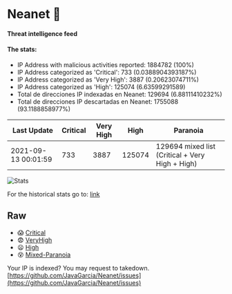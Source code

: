 # Neanet :hocho:
#### Threat intelligence feed
#### The stats:

- IP Address with malicious activities reported: 1884782 (100%)
- IP Address categorized as 'Critical':  733 (0.0388904393187%)
- IP Address categorized as 'Very High':  3887 (0.20623074711%)
- IP Address categorized as 'High':  125074 (6.63599291589)
- Total de direcciones IP indexadas en Neanet:  129694 (6.88111410232%)
- Total de direcciones IP descartadas en Neanet:  1755088 (93.1188858977%)

| Last Update | Critical | Very High | High | Paranoia |
| --- | --- | --- | --- | --- |
| 2021-09-13 00:01:59 | 733 | 3887 | 125074 | 129694 mixed list (Critical + Very High + High)|

![Stats](https://docs.google.com/spreadsheets/d/e/2PACX-1vSnaNMIXVabIpDJjufMlzH7poXnshF3mgd8Is1g9ytUEzVsP5my4Trn8f-xkoLLQ38xpL3HtmUexLo6/pubchart?oid=501124687&format=image)

For the historical stats go to: [link](/stats.csv)
## Raw
- :scream: [Critical](https://raw.githubusercontent.com/JavaGarcia/Neanet/master/blacklists/neanet_critical.txt)
- :fearful: [VeryHigh](https://raw.githubusercontent.com/JavaGarcia/Neanet/master/blacklists/neanet_veryHigh.txtt)
- :frowning: [High](https://raw.githubusercontent.com/JavaGarcia/Neanet/master/blacklists/neanet_high.txt)
- :dizzy_face: [Mixed-Paranoia](https://raw.githubusercontent.com/JavaGarcia/Neanet/master/blacklists/neanet_all.txt)


Your IP is indexed? You may request to takedown. [https://github.com/JavaGarcia/Neanet/issues](https://github.com/JavaGarcia/Neanet/issues)























































































































































































































































































































































































































































































































































































































































































































































































































































































































































































































































































































































































































































































































































































































































































































































































































































































































































































































































































































































































































































































































































































































































































































































































































































































































































































































































































































































































































































































































































































































































































































































































































































































































































































































































































































































































































































































































































































































































































































































































































































































































































































































































































































































































































































































































































































































































































































































































































































































































































































































































































































































































































































































































































































































































































































































































































































































































































































































































































































































































































































































































































































































































































































































































































































































































































































































































































































































































































































































































































































































































































































































































































































































































































































































































































































































































































































































































































































































































































































































































































































































































































































































































































































































































































































































































































































































































































































































































































































































































